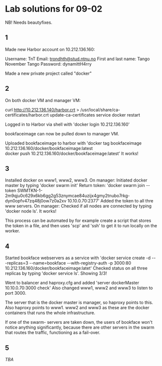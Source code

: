 # Lab solutions for 09-02

NB! Needs beautyfixes.

## 1
Made new Harbor account on 10.212.136.160:

  Username: TnT
  Email: trondhth@stud.ntnu.no
  First and last name: Tango November Tango
  Password: dynamittH4rry

Made a new private project called "docker"

## 2
On both docker VM and manager VM:

  curl http://10.212.136.140/harbor.crt > /usr/local/share/ca-certificates/harbor.crt
  update-ca-certificates
  service docker restart

Logged in to Harbor via shell with 'docker login 10.212.136.160'

bookfaceimage can now be pulled down to manager VM.

Uploaded bookfaceimage to harbor with 'docker tag bookfaceimage 10.212.136.160/docker/bookfaceimage:latest \
docker push 10.212.136.160/docker/bookfaceimage:latest'
It works!

## 3

Installed docker on www1, www2, www3.
On manager: Initiated docker master by typing 'docker swarm init'
Return token: 'docker swarm join --token SWMTKN-1-2m9qju0c629x6kb6gg2g53znymcae84uzijx4gmy2tnubo7rkg-dyn0opfv47zq48j0ow7z0a2xv 10.10.0.70:2377'
Added the token to all thre www servers.
On manager: Checked if all nodes are connected by typing 'docker node ls'. It works!

This process can be automated by for example create a script that stores the token
in a file, and then uses 'scp' and 'ssh' to get it to run locally on the worker.


## 4
Started bookface webservers as a service with 'docker service create -d ---replicas=3 --name=bookface --with-registry-auth -p 3000:80 10.212.136.160/docker/bookfaceimage:latet'
Checked status on all three replicas by typing 'docker service ls'. Showing 3/3!

Went to balancer and haproxy.cfg and added 'server dockerMaster 10.10.0.70:3000 check'
Also changed www1, www2 and www3 to listen to port 3000.

The server that is the docker master is manager, so haproxy points to this.
Also haproxy points to www1. www2 and www3 as these are the docker containers that runs the whole infrastructure.

If one of the swarm- servers are taken down, the users of bookface won't notice anything significantly, because there are other servers in the swarm that routes the traffic, functioning as a fail-over.

## 5
*TBA*
